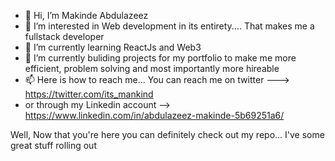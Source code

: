 - 👋 Hi, I’m Makinde Abdulazeez
- 👀 I’m interested in Web development in its entirety.... That makes me a fullstack developer
- 🌱 I’m currently learning ReactJs and Web3
- 💞️ I’m currently buliding projects for my portfolio to make me more efficient, problem solving and most importantly more hireable
- 📫 Here is how to reach me... You can reach me on twitter ---> https://twitter.com/its_mankind 
- or through my Linkedin account -->  https://www.linkedin.com/in/abdulazeez-makinde-5b69251a6/

Well, Now that you're here you can definitely check out my repo... I've some great stuff rolling out

<!---
Mankind00/Mankind00 is a ✨ special ✨ repository because its `README.md` (this file) appears on your GitHub profile.
You can click the Preview link to take a look at your changes.
--->
